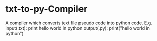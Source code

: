 # txt-to-py-Compiler
A compiler which converts text file pseudo code into python code. 
E.g. 
input(.txt): print hello world in python
output(.py): print("hello world in python")
